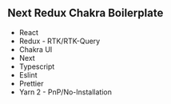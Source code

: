 ## Next Redux Chakra Boilerplate

- React
- Redux - RTK/RTK-Query
- Chakra UI
- Next
- Typescript
- Eslint
- Prettier
- Yarn 2 - PnP/No-Installation

